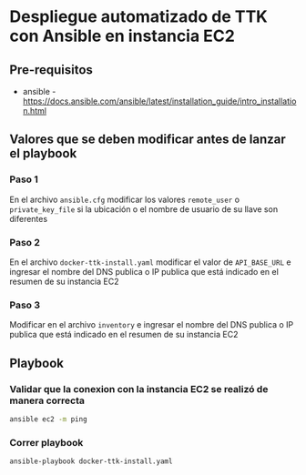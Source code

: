 # Despliegue automatizado de TTK con Ansible en instancia EC2
## Pre-requisitos
- ansible - https://docs.ansible.com/ansible/latest/installation_guide/intro_installation.html

## Valores que se deben modificar antes de lanzar el playbook
### Paso 1
En el archivo `ansible.cfg` modificar los valores `remote_user` o `private_key_file` si la ubicación o el nombre de usuario de su llave son diferentes
### Paso 2
En el archivo `docker-ttk-install.yaml` modificar el valor de `API_BASE_URL` e ingresar el nombre del DNS publica o IP publica que está indicado en el resumen de su instancia EC2
### Paso 3
Modificar en el archivo `inventory` e ingresar el nombre del DNS publica o IP publica que está indicado en el resumen de su instancia EC2

## Playbook 
### Validar que la conexion con la instancia EC2 se realizó de manera correcta
```bash
ansible ec2 -m ping
```
### Correr playbook
```bash
ansible-playbook docker-ttk-install.yaml
```